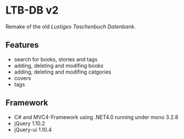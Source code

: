 LTB-DB v2
=========

Remake of the old *Lustiges Taschenbuch Datenbank*.

Features
--------

* search for books, stories and tags
* adding, deleting and modifing books
* adding, deleting and modifing catgories
* covers
* tags

Framework
---------

* C# and MVC4-Framework using .NET4.0 running under mono 3.2.8
* jQuery 1.10.2
* jQuery-ui 1.10.4